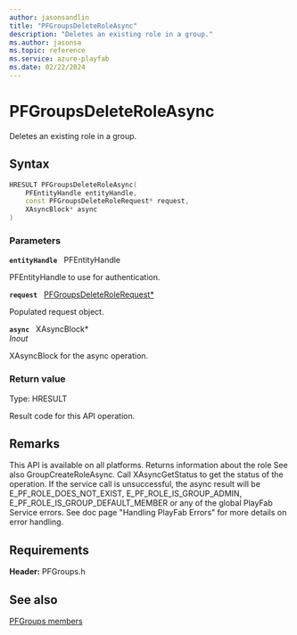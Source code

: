 ```yaml
---
author: jasonsandlin
title: "PFGroupsDeleteRoleAsync"
description: "Deletes an existing role in a group."
ms.author: jasonsa
ms.topic: reference
ms.service: azure-playfab
ms.date: 02/22/2024
---
```


# PFGroupsDeleteRoleAsync  

Deletes an existing role in a group.  

## Syntax  
  
```cpp
HRESULT PFGroupsDeleteRoleAsync(  
    PFEntityHandle entityHandle,  
    const PFGroupsDeleteRoleRequest* request,  
    XAsyncBlock* async  
)  
```  
  
### Parameters  
  
**`entityHandle`** &nbsp; PFEntityHandle  
  
PFEntityHandle to use for authentication.  
  
**`request`** &nbsp; [PFGroupsDeleteRoleRequest*](../../pfgroupstypes/structs/pfgroupsdeleterolerequest.md)  
  
Populated request object.  
  
**`async`** &nbsp; XAsyncBlock*  
*_Inout_*  
  
XAsyncBlock for the async operation.  
  
  
### Return value
Type: HRESULT
  
Result code for this API operation.
  
## Remarks  
  
This API is available on all platforms. Returns information about the role See also GroupCreateRoleAsync. Call XAsyncGetStatus to get the status of the operation. If the service call is unsuccessful, the async result will be E_PF_ROLE_DOES_NOT_EXIST, E_PF_ROLE_IS_GROUP_ADMIN, E_PF_ROLE_IS_GROUP_DEFAULT_MEMBER or any of the global PlayFab Service errors. See doc page "Handling PlayFab Errors" for more details on error handling.
  
## Requirements  
  
**Header:** PFGroups.h
  
## See also  
[PFGroups members](../pfgroups_members.md)  

  
  
